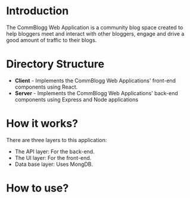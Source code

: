 # Introduction
The CommBlogg Web Application is a community blog space created to help bloggers meet and interact with other bloggers, engage and drive a good amount of traffic to their blogs.


# Directory Structure

* **Client** - Implements the CommBlogg Web Applications' front-end components using React. 
* **Server** - Implements the CommBlogg Web Applications' back-end components using Express and Node applications

# How it works?
There are three layers to this application:
* The API layer: For the back-end.
* The UI layer: For the front-end.
* Data base layer: Uses MongDB.

# How to use?
